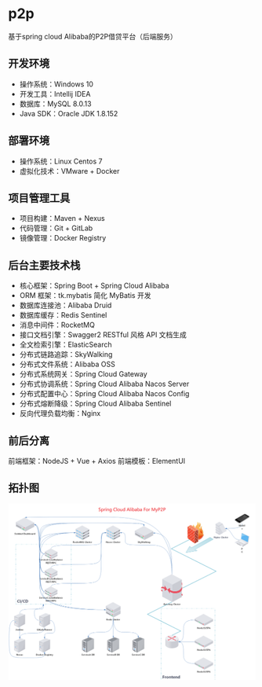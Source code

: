 # p2p
基于spring cloud Alibaba的P2P借贷平台（后端服务）
## 开发环境
* 操作系统：Windows 10
* 开发工具：Intellij IDEA
* 数据库：MySQL 8.0.13
* Java SDK：Oracle JDK 1.8.152
## 部署环境
* 操作系统：Linux Centos 7
* 虚拟化技术：VMware + Docker
## 项目管理工具
* 项目构建：Maven + Nexus
* 代码管理：Git + GitLab
* 镜像管理：Docker Registry
## 后台主要技术栈
* 核心框架：Spring Boot + Spring Cloud Alibaba
* ORM 框架：tk.mybatis 简化 MyBatis 开发
* 数据库连接池：Alibaba Druid
* 数据库缓存：Redis Sentinel
* 消息中间件：RocketMQ
* 接口文档引擎：Swagger2 RESTful 风格 API 文档生成
* 全文检索引擎：ElasticSearch
* 分布式链路追踪：SkyWalking
* 分布式文件系统：Alibaba OSS
* 分布式系统网关：Spring Cloud Gateway
* 分布式协调系统：Spring Cloud Alibaba Nacos Server
* 分布式配置中心：Spring Cloud Alibaba Nacos Config
* 分布式熔断降级：Spring Cloud Alibaba Sentinel
* 反向代理负载均衡：Nginx
## 前后分离
前端框架：NodeJS + Vue + Axios
前端模板：ElementUI
## 拓扑图
![image](https://github.com/Mew97/resources/blob/master/myp2p.png)
